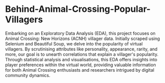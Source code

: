 # Behind-Animal-Crossing-Popular-Villagers

Embarking on an Exploratory Data Analysis (EDA), this project focuses on Animal Crossing: New Horizons (ACNH) villager data. Initially scraped using Selenium and Beautiful Soup, we delve into the popularity of virtual villagers. By scrutinising attributes like personality, appearance, rarity, and more, our goal is to unearth correlations that explain a villager's popularity. Through statistical analysis and visualisations, this EDA offers insights into player preferences within the virtual world, providing valuable information for both Animal Crossing enthusiasts and researchers intrigued by digital community dynamics.
